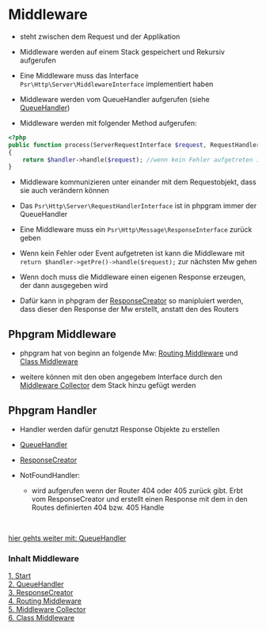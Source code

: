 # Middleware


- steht zwischen dem Request und der Applikation

- Middleware werden auf einem Stack gespeichert und Rekursiv aufgerufen

- Eine Middleware muss das Interface ``Psr\Http\Server\MiddlewareInterface`` implementiert haben

- Middleware werden vom QueueHandler aufgerufen (siehe [QueueHandler](queuehandle.md))

- Middleware werden mit folgender Method aufgerufen:

```php
<?php
public function process(ServerRequestInterface $request, RequestHandlerInterface $handler): ResponseInterface
{	
    return $handler->handle($request); //wenn kein Fehler aufgetreten ist
}
```

- Middleware kommunizieren unter einander mit dem Requestobjekt, dass sie auch verändern können

- Das ``Psr\Http\Server\RequestHandlerInterface`` ist in phpgram immer der QueueHandler

- Eine Middleware muss ein ``Psr\Http\Message\ResponseInterface`` zurück geben

- Wenn kein Fehler oder Event aufgetreten ist kann die Middleware mit ``return $handler->getPre()->handle($request);`` zur nächsten Mw gehen


- Wenn doch muss die Middleware einen eigenen Response erzeugen, der dann ausgegeben wird

- Dafür kann in phpgram der [ResponseCreator](responsehandle.md) so manipluiert werden, dass dieser den Response der Mw erstellt, anstatt den des Routers

## Phpgram Middleware

- phpgram hat von beginn an folgende Mw: [Routing Middleware](routingmw.md) und [Class Middleware](classmw.md)

- weitere können mit den oben angegebem Interface durch den [Middleware Collector](mwcollector.md) dem Stack hinzu gefügt werden

## Phpgram Handler

- Handler werden dafür genutzt Response Objekte zu erstellen

- [QueueHandler](queuehandle.md)

- [ResponseCreator](responsehandle.md)

- NotFoundHandler: 

	 - wird aufgerufen wenn der Router 404 oder 405 zurück gibt. Erbt vom ResponseCreator und erstellt einen Response mit dem in den Routes definierten 404 bzw. 405 Handle

<br>

[hier gehts weiter mit: QueueHandler](queuehandle.md)

### Inhalt Middleware
[1. Start](index.md) <br>
[2. QueueHandler](queuehandle.md) <br>
[3. ResponseCreator](responsehandle.md) <br>
[4. Routing Middleware](routingmw.md) <br>
[5. Middleware Collector](mwcollector.md) <br>
[6. Class Middleware](classmw.md)
